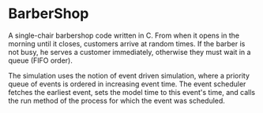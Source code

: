 # BarberShop
A single-chair barbershop code written in C.
From when it opens in the morning until it closes, customers arrive at random times. If the barber is not busy, he serves a customer immediately, otherwise they must wait in a queue (FIFO order).

The simulation uses the notion of event driven simulation, where
a priority queue of events is ordered in increasing event time.
The event scheduler fetches the earliest event, sets the model time to this event's time, and calls the run method of the process
for which the event was scheduled.
